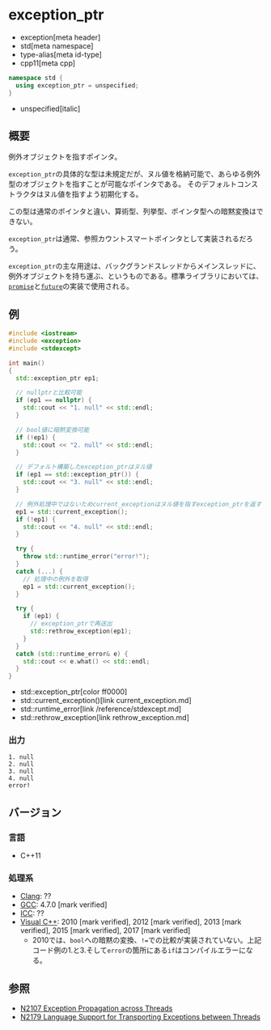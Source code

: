 # exception_ptr
* exception[meta header]
* std[meta namespace]
* type-alias[meta id-type]
* cpp11[meta cpp]

```cpp
namespace std {
  using exception_ptr = unspecified;
}
```
* unspecified[italic]

## 概要
例外オブジェクトを指すポインタ。

`exception_ptr`の具体的な型は未規定だが、ヌル値を格納可能で、あらゆる例外型のオブジェクトを指すことが可能なポインタである。
そのデフォルトコンストラクタはヌル値を指すよう初期化する。

この型は通常のポインタと違い、算術型、列挙型、ポインタ型への暗黙変換はできない。

`exception_ptr`は通常、参照カウントスマートポインタとして実装されるだろう。

`exception_ptr`の主な用途は、バックグランドスレッドからメインスレッドに、例外オブジェクトを持ち運ぶ、というものである。標準ライブラリにおいては、[`promise`](/reference/future/promise.md)と[`future`](/reference/future/future.md)の実装で使用される。


## 例
```cpp example
#include <iostream>
#include <exception>
#include <stdexcept>

int main()
{
  std::exception_ptr ep1;

  // nullptrと比較可能
  if (ep1 == nullptr) {
    std::cout << "1. null" << std::endl;
  }

  // bool値に暗黙変換可能
  if (!ep1) {
    std::cout << "2. null" << std::endl;
  }

  // デフォルト構築したexception_ptrはヌル値
  if (ep1 == std::exception_ptr()) {
    std::cout << "3. null" << std::endl;
  }

  // 例外処理中ではないためcurrent_exceptionはヌル値を指すexception_ptrを返す
  ep1 = std::current_exception();
  if (!ep1) {
    std::cout << "4. null" << std::endl;
  }

  try {
    throw std::runtime_error("error!");
  }
  catch (...) {
    // 処理中の例外を取得
    ep1 = std::current_exception();
  }

  try {
    if (ep1) {
      // exception_ptrで再送出
      std::rethrow_exception(ep1);
    }
  }
  catch (std::runtime_error& e) {
    std::cout << e.what() << std::endl;
  }
}
```
* std::exception_ptr[color ff0000]
* std::current_exception()[link current_exception.md]
* std::runtime_error[link /reference/stdexcept.md]
* std::rethrow_exception[link rethrow_exception.md]

### 出力
```
1. null
2. null
3. null
4. null
error!
```

## バージョン
### 言語
- C++11

### 処理系
- [Clang](/implementation.md#clang): ??
- [GCC](/implementation.md#gcc): 4.7.0 [mark verified]
- [ICC](/implementation.md#icc): ??
- [Visual C++](/implementation.md#visual_cpp): 2010 [mark verified], 2012 [mark verified], 2013 [mark verified], 2015 [mark verified], 2017 [mark verified]
	- 2010では、`bool`への暗黙の変換、`!=`での比較が実装されていない。上記コード例の1.と3.そして`error`の箇所にある`if`はコンパイルエラーになる。


## 参照
- [N2107 Exception Propagation across Threads](http://www.open-std.org/jtc1/sc22/wg21/docs/papers/2006/n2107.html)
- [N2179 Language Support for Transporting Exceptions between Threads](http://www.open-std.org/jtc1/sc22/wg21/docs/papers/2007/n2179.html)

